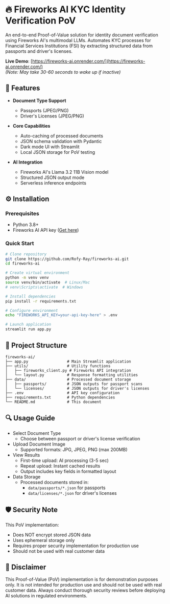 # 🔥 Fireworks AI KYC Identity Verification PoV

An end-to-end Proof-of-Value solution for identity document verification using Fireworks AI's multimodal LLMs. Automates KYC processes for Financial Services Institutions (FSI) by extracting structured data from passports and driver's licenses.

**Live Demo**: [https://fireworks-ai.onrender.com/](https://fireworks-ai.onrender.com/)  
*(Note: May take 30-60 seconds to wake up if inactive)*

## 🚀 Features

- **Document Type Support**
  - Passports (JPEG/PNG)
  - Driver's Licenses (JPEG/PNG)
  
- **Core Capabilities**
  - Auto-caching of processed documents
  - JSON schema validation with Pydantic
  - Dark mode UI with Streamlit
  - Local JSON storage for PoV testing

- **AI Integration**
  - Fireworks AI's Llama 3.2 11B Vision model
  - Structured JSON output mode
  - Serverless inference endpoints

## ⚙️ Installation

### Prerequisites
- Python 3.8+
- Fireworks AI API key ([Get here](https://fireworks.ai/account/api-keys))

### Quick Start
```bash
# Clone repository
git clone https://github.com/Rofy-Ray/fireworks-ai.git
cd fireworks-ai

# Create virtual environment
python -m venv venv
source venv/bin/activate  # Linux/Mac
# venv\Scripts\activate  # Windows

# Install dependencies
pip install -r requirements.txt

# Configure environment
echo "FIREWORKS_API_KEY=your-api-key-here" > .env

# Launch application
streamlit run app.py
```

## 📂 Project Structure
```
fireworks-ai/
├── app.py                 # Main Streamlit application
├── utils/                 # Utility functions
│   ├── fireworks_client.py # Fireworks API integration
│   └── layout.py          # Response formatting utilities
├── data/                  # Processed document storage
│   ├── passports/         # JSON outputs for passport scans
│   └── licenses/          # JSON outputs for driver's licenses
├── .env                   # API key configuration
├── requirements.txt       # Python dependencies
└── README.md              # This document
```

## 🔍 Usage Guide
- Select Document Type
    - Choose between passport or driver's license verification
- Upload Document Image
    - Supported formats: JPG, JPEG, PNG (max 200MB)
- View Results
    - First-time upload: AI processing (3-5 sec)
    - Repeat upload: Instant cached results
    - Output includes key fields in formatted layout
- Data Storage
    - Processed documents stored in:
        - `data/passports/*.json` for passports
        - `data/licenses/*.json` for driver's licenses

## 🛡️ Security Note
This PoV implementation:
- Does NOT encrypt stored JSON data
- Uses ephemeral storage only
- Requires proper security implementation for production use
- Should not be used with real customer data

## 🚨 Disclaimer
This Proof-of-Value (PoV) implementation is for demonstration purposes only. It is not intended for production use and should not be used with real customer data. Always conduct thorough security reviews before deploying AI solutions in regulated environments.
